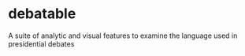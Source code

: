 # debatable
A suite of analytic and visual features to examine the language used in presidential debates
